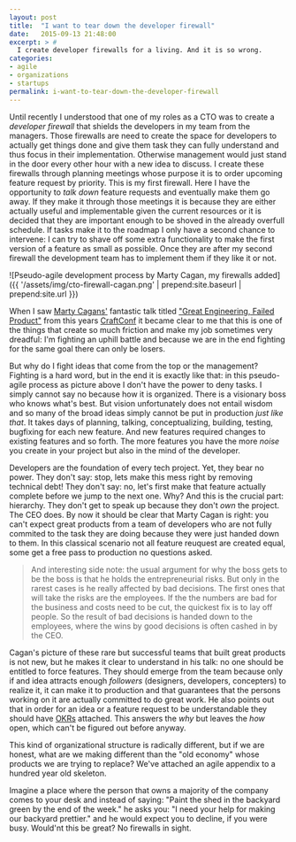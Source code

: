 ```yaml
---
layout: post
title:  "I want to tear down the developer firewall"
date:   2015-09-13 21:48:00
excerpt: > #
  I create developer firewalls for a living. And it is so wrong.
categories:
- agile
- organizations
- startups
permalink: i-want-to-tear-down-the-developer-firewall
---
```


Until recently I understood that one of my roles as a CTO was to create a *developer firewall* that shields the 
developers in my team from the managers. Those firewalls are need to create the space for developers to actually 
get things done and give them task they can fully understand and thus focus in their implementation. Otherwise
management would just stand in the door every other hour with a new idea to discuss. I create these firewalls through
planning meetings whose purpose it is to order upcoming feature request by priority. This is my first firewall. Here
I have the opportunity to *talk down* feature requests and eventually make them go away. If they make it through those
meetings it is because they are either actually useful and implementable given the current resources or it is decided
that they are important enough to be shoved in the already overfull schedule. If tasks make it to the roadmap I only
have a second chance to intervene: I can try to shave off some extra functionality to make the first version of a
feature as small as possible. Once they are after my second firewall the development team has to implement them if they
like it or not.

![Pseudo-agile development process by Marty Cagan, my firewalls added]({{ '/assets/img/cto-firewall-cagan.png' | prepend:site.baseurl | prepend:site.url }})

When I saw [Marty Cagans'](http://svpg.com/team/#marty) fantastic talk titled 
["Great Engineering, Failed Product"](http://www.ustream.tv/recorded/61491014) from this years
[CraftConf](http://craft-conf.com/2015) it became clear to me that this is one of the things that create so much
friction and make my job sometimes very dreadful: I'm fighting an uphill battle and because we are in the end fighting
for the same goal there can only be losers. 

But why do I fight ideas that come from the top or the management? Fighting is a hard word, but in the end it is exactly
like that: in this pseudo-agile process as picture above I don't have the power to deny tasks. I simply cannot say no
because how it is organized. There is a visionary boss who knows what's best. But vision unfortunately does not entail
wisdom and so many of the broad ideas simply cannot be put in production *just like that*. It takes days of planning,
talking, conceptualizing, building, testing, bugfixing for each new feature. And new features required changes to 
existing features and so forth. The more features you have the more *noise* you create in your project but also in 
the mind of the developer. 

Developers are the foundation of every tech project. Yet, they bear no power. They don't say: stop, lets make this mess
right by removing technical debt! They don't say: no, let's first make that feature actually complete before we jump
to the next one. Why? And this is the crucial part: hierarchy. They don't get to speak up because they don't *own*
the project. The CEO does. By now it should be clear that Marty Cagan is right: you can't expect great products from a 
team of developers who are not fully commited to the task they are doing because they were just handed down to them.
In this classical scenario not all feature reuquest are created equal, some get a free pass to production no questions
asked.
 
> And interesting side note: the usual argument for why the boss gets to be the boss is that he holds the 
> entrepreneurial risks. But only in the rarest cases is he really affected by bad decisions. The first ones that will
> take the risks are the employees. If the the numbers are bad for the business and costs need to be cut, the quickest
> fix is to lay off people. So the result of bad decisions is handed down to the employees, where the wins by good 
> decisions is often cashed in by the CEO.

Cagan's picture of these rare but successful teams that built great products is not new, but he makes it clear to 
understand in his talk: no one should be entitled to force features. They should emerge from the team because only if
and idea attracts enough *followers* (designers, developers, concepters) to realize it, it can make it to production
and that guarantees that the persons working on it are actually committed to do great work. He also points out that
in order for an idea or a feature request to be understandable they should have [OKRs](https://en.wikipedia.org/wiki/OKR)
attached. This answers the *why* but leaves the *how* open, which can't be figured out before anyway.

This kind of organizational structure is radically different, but if we are honest, what are we making different than
the "old economy" whose products we are trying to replace? We've attached an agile appendix to a hundred year old
skeleton.
 
Imagine a place where the person that owns a majority of the company comes to your desk and instead of saying: "Paint
the shed in the backyard green by the end of the week." he asks you: "I need your help for making our backyard prettier." 
and he would expect you to decline, if you were busy. Would'nt this be great? No firewalls in sight.
